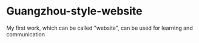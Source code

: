 # Guangzhou-style-website
My first work, which can be called "website", can be used for learning and communication
